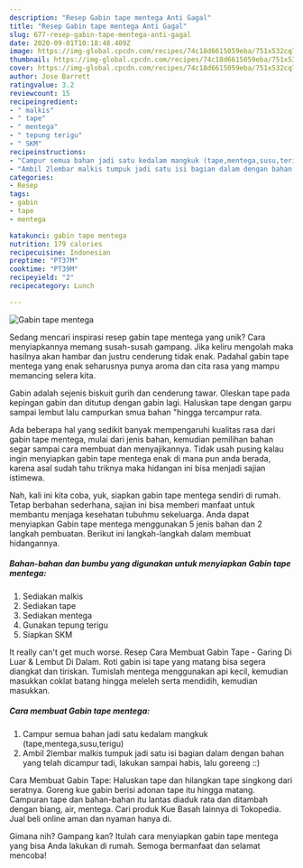```yaml
---
description: "Resep Gabin tape mentega Anti Gagal"
title: "Resep Gabin tape mentega Anti Gagal"
slug: 677-resep-gabin-tape-mentega-anti-gagal
date: 2020-09-01T10:18:48.409Z
image: https://img-global.cpcdn.com/recipes/74c18d6615059eba/751x532cq70/gabin-tape-mentega-foto-resep-utama.jpg
thumbnail: https://img-global.cpcdn.com/recipes/74c18d6615059eba/751x532cq70/gabin-tape-mentega-foto-resep-utama.jpg
cover: https://img-global.cpcdn.com/recipes/74c18d6615059eba/751x532cq70/gabin-tape-mentega-foto-resep-utama.jpg
author: Jose Barrett
ratingvalue: 3.2
reviewcount: 15
recipeingredient:
- " malkis"
- " tape"
- " mentega"
- " tepung terigu"
- " SKM"
recipeinstructions:
- "Campur semua bahan jadi satu kedalam mangkuk (tape,mentega,susu,terigu)"
- "Ambil 2lembar malkis tumpuk jadi satu isi bagian dalam dengan bahan yang telah dicampur tadi, lakukan sampai habis, lalu goreeng ::)"
categories:
- Resep
tags:
- gabin
- tape
- mentega

katakunci: gabin tape mentega 
nutrition: 179 calories
recipecuisine: Indonesian
preptime: "PT37M"
cooktime: "PT39M"
recipeyield: "2"
recipecategory: Lunch

---
```



![Gabin tape mentega](https://img-global.cpcdn.com/recipes/74c18d6615059eba/751x532cq70/gabin-tape-mentega-foto-resep-utama.jpg)

Sedang mencari inspirasi resep gabin tape mentega yang unik? Cara menyiapkannya memang susah-susah gampang. Jika keliru mengolah maka hasilnya akan hambar dan justru cenderung tidak enak. Padahal gabin tape mentega yang enak seharusnya punya aroma dan cita rasa yang mampu memancing selera kita.

Gabin adalah sejenis biskuit gurih dan cenderung tawar. Oleskan tape pada kepingan gabin dan ditutup dengan gabin lagi. Haluskan tape dengan garpu sampai lembut lalu campurkan smua bahan &#34;hingga tercampur rata.

Ada beberapa hal yang sedikit banyak mempengaruhi kualitas rasa dari gabin tape mentega, mulai dari jenis bahan, kemudian pemilihan bahan segar sampai cara membuat dan menyajikannya. Tidak usah pusing kalau ingin menyiapkan gabin tape mentega enak di mana pun anda berada, karena asal sudah tahu triknya maka hidangan ini bisa menjadi sajian istimewa.


Nah, kali ini kita coba, yuk, siapkan gabin tape mentega sendiri di rumah. Tetap berbahan sederhana, sajian ini bisa memberi manfaat untuk membantu menjaga kesehatan tubuhmu sekeluarga. Anda dapat menyiapkan Gabin tape mentega menggunakan 5 jenis bahan dan 2 langkah pembuatan. Berikut ini langkah-langkah dalam membuat hidangannya.

<!--inarticleads1-->

##### Bahan-bahan dan bumbu yang digunakan untuk menyiapkan Gabin tape mentega:

1. Sediakan  malkis
1. Sediakan  tape
1. Sediakan  mentega
1. Gunakan  tepung terigu
1. Siapkan  SKM


It really can&#39;t get much worse. Resep Cara Membuat Gabin Tape - Garing Di Luar &amp; Lembut Di Dalam. Roti gabin isi tape yang matang bisa segera diangkat dan tiriskan. Tumislah mentega menggunakan api kecil, kemudian masukkan coklat batang hingga meleleh serta mendidih, kemudian masukkan. 

<!--inarticleads2-->

##### Cara membuat Gabin tape mentega:

1. Campur semua bahan jadi satu kedalam mangkuk (tape,mentega,susu,terigu)
1. Ambil 2lembar malkis tumpuk jadi satu isi bagian dalam dengan bahan yang telah dicampur tadi, lakukan sampai habis, lalu goreeng ::)


Cara Membuat Gabin Tape: Haluskan tape dan hilangkan tape singkong dari seratnya. Goreng kue gabin berisi adonan tape itu hingga matang. Campuran tape dan bahan-bahan itu lantas diaduk rata dan ditambah dengan biang, air, mentega. Cari produk Kue Basah lainnya di Tokopedia. Jual beli online aman dan nyaman hanya di. 

Gimana nih? Gampang kan? Itulah cara menyiapkan gabin tape mentega yang bisa Anda lakukan di rumah. Semoga bermanfaat dan selamat mencoba!
